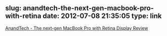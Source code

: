 slug: anandtech-the-next-gen-macbook-pro-with-retina
date: 2012-07-08 21:35:05
type: link
---

[AnandTech - The next-gen MacBook Pro with Retina Display Review](http://www.anandtech.com/show/6023/the-nextgen-macbook-pro-with-retina-display-review)
